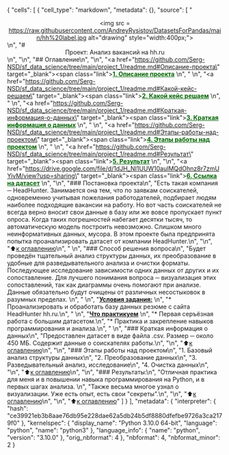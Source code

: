 {
 "cells": [
  {
   "cell_type": "markdown",
   "metadata": {},
   "source": [
    "<center> <img src = https://raw.githubusercontent.com/AndreyRysistov/DatasetsForPandas/main/hh%20label.jpg alt=\"drawing\" style=\"width:400px;\"></center>\n",
    "# <center> Проект: Анализ вакансий на hh.ru </center>\n",
    "\n",
    "## Оглавление\n",
    "\n",
    "<a href=\"https://github.com/Serg-NSD/sf_data_science/tree/main/project_1/readme.md#Описание-проекта\" target=\"_blank\"><span class=\"link\"><font color=darkgreen><ins><b>1. Описание проекта</b><ins></font></span></a>  \n",
    "  \n",
    "<a href=\"https://github.com/Serg-NSD/sf_data_science/tree/main/project_1/readme.md#Какой-кейс-решаем\" target=\"_blank\"><span class=\"link\"><font color=darkgreen><ins><b>2. Какой кейс решаем</b><ins></font></span></a>  \n",
    "  \n",
    "<a href=\"https://github.com/Serg-NSD/sf_data_science/tree/main/project_1/readme.md#Краткая-информация-о-данных\" target=\"_blank\"><span class=\"link\"><font color=darkgreen><ins><b>3. Краткая информация о данных</b><ins></font></span></a>  \n",
    "  \n",
    "<a href=\"https://github.com/Serg-NSD/sf_data_science/tree/main/project_1/readme.md#Этапы-работы-над-проектом\" target=\"_blank\"><span class=\"link\"><font color=darkgreen><ins><b>4. Этапы работы над проектом</b><ins></font></span></a>  \n",
    "  \n",
    "<a href=\"https://github.com/Serg-NSD/sf_data_science/tree/main/project_1/readme.md#Результат\" target=\"_blank\"><span class=\"link\"><font color=darkgreen><ins><b>5. Результат</b><ins></font></span></a>  \n",
    "\n",
    "<a href=\"https://drive.google.com/file/d/1dJH_NI1UUW10aulMQdOhnz8r7zmUYivM/view?usp=sharing\" target=\"_blank\"><span class=\"link\"><font color=darkgreen><ins><b>6. Ссылка на датасет</b><ins></font></span></a>  \n",
    "\n",
    "### Постановка проекта\n",
    "Есть такая компания ─ HeadHunter. Занимается она тем, что по заявкам соискателей, одновременно учитывая пожелания работодателей, подбирает людям наиболее подходящие вакансии на работу. Но вот часть соискателей не всегда верно вносит свои данные в базу или же вовсе пропускает пункт опроса. Когда таких погрешностей набегает десятки тысяч, то автоматическую модель построить невозможно. Слишком много неинформативных данных, мусора. В этом проекте была предпринята попытка проанализировать датасет от компании HeadHunter.\n",
    "\n",
    ":arrow_up:[к оглавлению](https://github.com/Serg-NSD/sf_data_science/tree/main/project_1/readme.md#Оглавление)\n",
    "  \n",
    "### Способ решения вопроса\n",
    "Будет проведён тщательный анализ структуры данных, их преобразование в удобные для разведывательного анализа и очистки форматы. Последующее исследование зависимости одних данных от других и их сопоставление. Для лучшего понимания вопроса ─ визуализация этих сопоставлений, так как диаграммы очень помогают при анализе. Данные обязательно будут очищены от различных несостыковок в разумных пределах.  \n",
    "  \n",
    "**<ins>Условия задания:</ins>**  \n",
    "* Проанализировать и обработать базу данных резюме с сайта HeadHunter hh.ru.\n",
    "  \n",
    "**<ins>Что практикуем</ins>**  \n",
    "* Первая серъёзная работа с большим датасетом.\n",
    "* Практика и закрепление навыков программирования и анализа.\n",
    "  \n",
    "### Краткая информация о данных\n",
    "Предоставлен датасет в виде файла .csv. Размер ─ около 450 МБ. Содержит данные о соискателях работы.\n",
    "\n",
    ":arrow_up:[к оглавлению](https://github.com/Serg-NSD/sf_data_science/tree/main/project_1/readme.md#Оглавление)\n",
    "\n",
    "### Этапы работы над проектом\n",
    "1. Базовый анализ структуры данных\n",
    "2. Преобразование данных\n",
    "3. Разведывательный анализ, исследование\n",
    "4. Очистка данных\n",
    "\n",
    ":arrow_up:[к оглавлению](https://github.com/Serg-NSD/sf_data_science/tree/main/project_1/readme.md#Оглавление)\n",
    "\n",
    "### Результаты:\n",
    "Отличная практика для меня и в повышении навыка программирования на Python, и в первых шагах анализа.  \n",
    "Также весьма многое узнал о визуализации. Уже есть опыт, есть свои \"секреты\".\n",
    "\n",
    ":arrow_up:[к оглавлению](https://github.com/Serg-NSD/sf_data_science/tree/main/project_1/readme.md#Оглавление)\n",
    "\n",
    ":arrow_up:[к оглавлению](https://github.com/Serg-NSD/sf_data_science/tree/main/project_1/readme.md#Оглавление)"
   ]
  }
 ],
 "metadata": {
  "interpreter": {
   "hash": "ce39921eb3b8aae76db95e228dae62a5db24b5df8880dfefbe9726a3ca2179f0"
  },
  "kernelspec": {
   "display_name": "Python 3.10.0 64-bit",
   "language": "python",
   "name": "python3"
  },
  "language_info": {
   "name": "python",
   "version": "3.10.0"
  },
  "orig_nbformat": 4
 },
 "nbformat": 4,
 "nbformat_minor": 2
}
